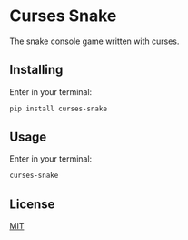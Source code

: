 # Curses Snake

The snake console game written with curses.

## Installing

Enter in your terminal:

```bash
pip install curses-snake
```

## Usage

Enter in your terminal:

```bash
curses-snake
```

## License

[MIT](LICENSE.md)
